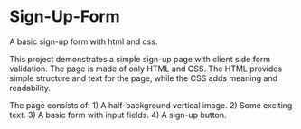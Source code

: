 # Sign-Up-Form
A basic sign-up form with html and css.

This project demonstrates a simple sign-up page with client side form validation.
The page is made of only HTML and CSS. The HTML provides simple structure and text for the page, while the CSS adds meaning and readability.

The page consists of: 1) A half-background vertical image.
                      2) Some exciting text.
                      3) A basic form with input fields.
                      4) A sign-up button.
